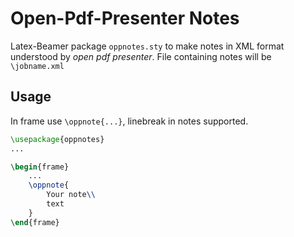 # Open-Pdf-Presenter Notes

Latex-Beamer package `oppnotes.sty` to make notes in XML format understood by *open pdf presenter*. File containing notes will be `\jobname.xml`



## Usage

In frame use `\oppnote{...}`, linebreak in notes supported.

```latex
\usepackage{oppnotes}
...

\begin{frame}
	...
	\oppnote{
        Your note\\
        text
	}
\end{frame}
```

